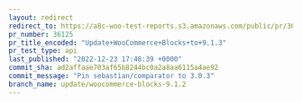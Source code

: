 ```yaml
---
layout: redirect
redirect_to: https://a8c-woo-test-reports.s3.amazonaws.com/public/pr/36125/api/index.html
pr_number: 36125
pr_title_encoded: "Update+WooCommerce+Blocks+to+9.1.3"
pr_test_type: api
last_published: "2022-12-23 17:48:39 +0000"
commit_sha: ad2affaae703af65b8244bc0a2a8aa6115a4ae92
commit_message: "Pin sebastian/comparator to 3.0.3"
branch_name: update/woocommerce-blocks-9.1.2
---
```

